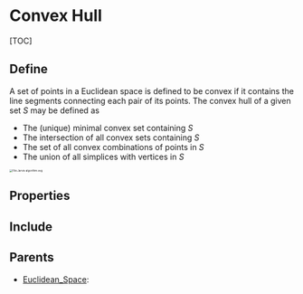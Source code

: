 # Convex Hull

[TOC]

## Define

A set of points in a Euclidean space is defined to be convex if it contains the line segments connecting each pair of its points. The convex hull of a given set $S$ may be defined as

- The (unique) minimal convex set containing $S$
- The intersection of all convex sets containing $S$
- The set of all convex combinations of points in $S$
- The union of all simplices with vertices in $S$

<img src="./assets/600px-Jarvis_algorithm.svg.png" alt="File:Jarvis algorithm.svg" style="zoom:33%;" />

## Properties

## Include

## Parents

- [Euclidean_Space](./Euclidean_Space.md): 

